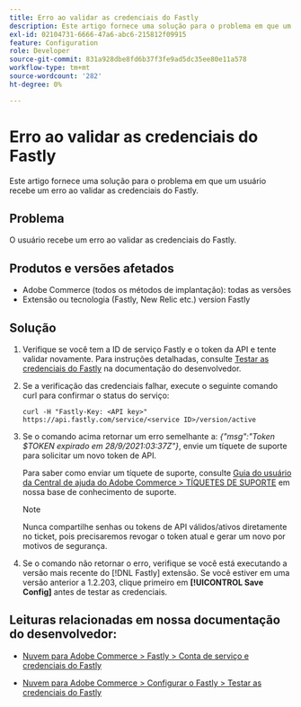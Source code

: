 ```yaml
---
title: Erro ao validar as credenciais do Fastly
description: Este artigo fornece uma solução para o problema em que um usuário recebe um erro ao validar as credenciais do Fastly.
exl-id: 02104731-6666-47a6-abc6-215812f09915
feature: Configuration
role: Developer
source-git-commit: 831a928dbe8fd6b37f3fe9ad5dc35ee80e11a578
workflow-type: tm+mt
source-wordcount: '282'
ht-degree: 0%

---
```


# Erro ao validar as credenciais do Fastly

Este artigo fornece uma solução para o problema em que um usuário recebe um erro ao validar as credenciais do Fastly.

## Problema

O usuário recebe um erro ao validar as credenciais do Fastly.

## Produtos e versões afetados

* Adobe Commerce (todos os métodos de implantação): todas as versões
* Extensão ou tecnologia (Fastly, New Relic etc.) version Fastly

## Solução

1. Verifique se você tem a ID de serviço Fastly e o token da API e tente validar novamente. Para instruções detalhadas, consulte [Testar as credenciais do Fastly](https://devdocs.magento.com/cloud/cdn/configure-fastly.html#test-the-fastly-credentials) na documentação do desenvolvedor.
1. Se a verificação das credenciais falhar, execute o seguinte comando curl para confirmar o status do serviço:

   ```curl
   curl -H "Fastly-Key: <API key>" https://api.fastly.com/service/<service ID>/version/active
   ```

1. Se o comando acima retornar um erro semelhante a: *{&quot;msg&quot;:&quot;Token $TOKEN expirado em 28/9/2021:03:37Z&quot;}*, envie um tíquete de suporte para solicitar um novo token de API.

   Para saber como enviar um tíquete de suporte, consulte [Guia do usuário da Central de ajuda do Adobe Commerce > TÍQUETES DE SUPORTE](/help/help-center-guide/help-center/magento-help-center-user-guide.md#support-tickets) em nossa base de conhecimento de suporte.

   >[!NOTE]
   >
   >Nunca compartilhe senhas ou tokens de API válidos/ativos diretamente no ticket, pois precisaremos revogar o token atual e gerar um novo por motivos de segurança.

1. Se o comando não retornar o erro, verifique se você está executando a versão mais recente do [!DNL Fastly] extensão. Se você estiver em uma versão anterior a 1.2.203, clique primeiro em **[!UICONTROL Save Config]** antes de testar as credenciais.

## Leituras relacionadas em nossa documentação do desenvolvedor:

* [Nuvem para Adobe Commerce > Fastly > Conta de serviço e credenciais do Fastly](https://devdocs.magento.com/cloud/cdn/cloud-fastly.html#fastly-service-account-and-credentials)

* [Nuvem para Adobe Commerce > Configurar o Fastly > Testar as credenciais do Fastly](https://devdocs.magento.com/cloud/cdn/configure-fastly.html#test-the-fastly-credentials)
